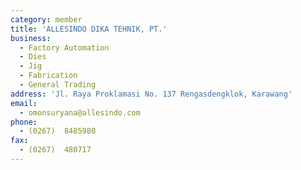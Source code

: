 ```yaml
---
category: member
title: 'ALLESINDO DIKA TEHNIK, PT.'
business:
  - Factory Automation
  - Dies
  - Jig
  - Fabrication
  - General Trading
address: 'Jl. Raya Proklamasi No. 137 Rengasdengklok, Karawang'
email:
  - omonsuryana@allesindo.com
phone:
  - (0267)  8485980
fax:
  - (0267)  480717
---
```

